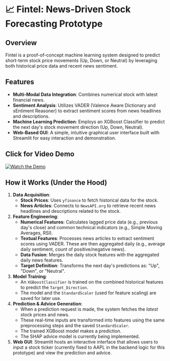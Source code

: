 # 📈 Fintel: News-Driven Stock Forecasting Prototype

## Overview

Fintel is a proof-of-concept machine learning system designed to predict short-term stock price movements (Up, Down, or Neutral) by leveraging both historical price data and recent news sentiment.

## Features

*   **Multi-Modal Data Integration**: Combines numerical stock with latest financial news.
*   **Sentiment Analysis**: Utilizes VADER (Valence Aware Dictionary and sEntiment Reasoner) to extract sentiment scores from news headlines and descriptions.
*   **Machine Learning Prediction**: Employs an XGBoost Classifier to predict the next day's stock movement direction (Up, Down, Neutral).
*   **Web-Based GUI**: A simple, intuitive graphical user interface built with Streamlit for easy interaction and demonstration.

## Click for Video Demo 
[![Watch the Demo](https://img.youtube.com/vi/6gytpbiClyE/hqdefault.jpg)](https://www.youtube.com/watch?v=6gytpbiClyE)
## How it Works (Under the Hood)

1.  **Data Acquisition**:
    *   **Stock Prices**: Uses `yfinance` to fetch historical data for the stock.
    *   **News Articles**: Connects to `NewsAPI.org` to retrieve recent news headlines and descriptions related to the stock.
2.  **Feature Engineering**:
    *   **Numerical Features**: Calculates lagged price data (e.g., previous day's close) and common technical indicators (e.g., Simple Moving Averages, RSI).
    *   **Textual Features**: Processes news articles to extract sentiment scores using VADER. These are then aggregated daily (e.g., average daily sentiment, count of positive/negative news).
    *   **Data Fusion**: Merges the daily stock features with the aggregated daily news features.
    *   **Target Definition**: Transforms the next day's predictions as: "Up", "Down", or "Neutral".
3.  **Model Training**:
    *   An `XGBoostClassifier` is trained on the combined historical features to predict the `Target_Direction`.
    *   The model and the `StandardScaler` (used for feature scaling) are saved for later use.
4.  **Prediction & Advice Generation**:
    *   When a prediction request is made, the system fetches the *latest* stock prices and news.
    *   These real-time inputs are transformed into features using the same preprocessing steps and the saved `StandardScaler`.
    *   The trained XGBoost model makes a prediction.
    *   The SHAP advice model is currently being implemented.
5.  **Web GUI**: Streamlit hosts an interactive interface that allows users to input a stock ticker (currently fixed to AAPL in the backend logic for this prototype) and view the prediction and advice.


